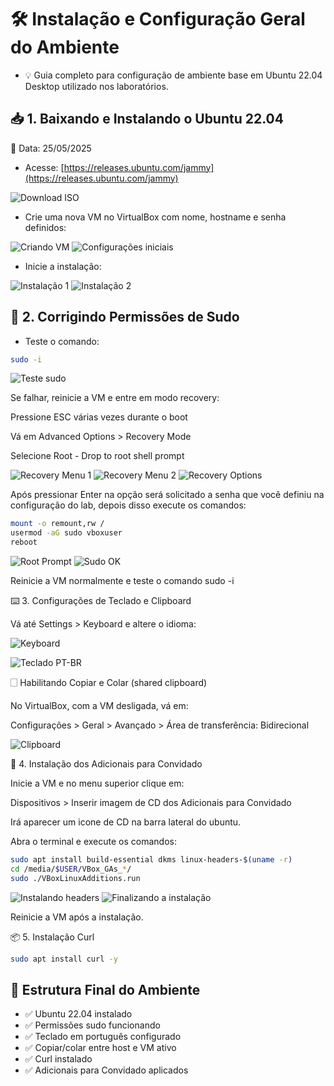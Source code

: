 # 🛠️ Instalação e Configuração Geral do Ambiente

- 💡 Guia completo para configuração de ambiente base em Ubuntu 22.04 Desktop utilizado nos laboratórios.

## 📥 1. Baixando e Instalando o Ubuntu 22.04  
📅 Data: 25/05/2025

- Acesse: [https://releases.ubuntu.com/jammy](https://releases.ubuntu.com/jammy)

![Download ISO](prints/1.png)

- Crie uma nova VM no VirtualBox com nome, hostname e senha definidos:

![Criando VM](prints/2.png)
![Configurações iniciais](prints/3.png)

- Inicie a instalação:

![Instalação 1](prints/4.png) 
![Instalação 2](prints/4.png) 

## 🔐 2. Corrigindo Permissões de Sudo

- Teste o comando:

```bash
sudo -i
```

![Teste sudo](prints/6.png)

Se falhar, reinicie a VM e entre em modo recovery:

Pressione ESC várias vezes durante o boot

Vá em Advanced Options > Recovery Mode

Selecione Root - Drop to root shell prompt

![Recovery Menu 1](prints/7.png)
![Recovery Menu 2](prints/8.png)
![Recovery Options](prints/9.png)

Após pressionar Enter na opção será solicitado a senha que você definiu na configuração do lab, depois disso execute os comandos:

```bash
mount -o remount,rw /
usermod -aG sudo vboxuser
reboot
```

![Root Prompt](prints/10.png)
![Sudo OK](prints/11.png)


Reinicie a VM normalmente e teste o comando sudo -i

⌨️ 3. Configurações de Teclado e Clipboard

Vá até Settings > Keyboard e altere o idioma:

![Keyboard](prints/12.png)

![Teclado PT-BR](prints/13.png)

🗌 Habilitando Copiar e Colar (shared clipboard)

No VirtualBox, com a VM desligada, vá em:

Configurações > Geral > Avançado > Área de transferência: Bidirecional

![Clipboard](prints/14.png)

📀 4. Instalação dos Adicionais para Convidado

Inicie a VM e no menu superior clique em:

Dispositivos > Inserir imagem de CD dos Adicionais para Convidado

Irá aparecer um icone de CD na barra lateral do ubuntu.

Abra o terminal e execute os comandos:

```bash
sudo apt install build-essential dkms linux-headers-$(uname -r)
cd /media/$USER/VBox_GAs_*/
sudo ./VBoxLinuxAdditions.run
```

![Instalando headers](prints/15.png)
![Finalizando a instalação](prints/16.png)


Reinicie a VM após a instalação.

📦 5. Instalação Curl

```bash
sudo apt install curl -y
```

## 🧱 Estrutura Final do Ambiente
- ✅ Ubuntu 22.04 instalado
- ✅ Permissões sudo funcionando
- ✅ Teclado em português configurado
- ✅ Copiar/colar entre host e VM ativo
- ✅ Curl instalado
- ✅ Adicionais para Convidado aplicados

